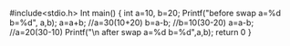 #include<stdio.h>
Int main()
{
int a=10, b=20;
Printf("before swap a=%d b=%d", a,b);
a=a+b; //a=30(10+20)
b=a-b; //b=10(30-20)
a=a-b; //a=20(30-10)
Printf("\n after swap a=%d b=%d",a,b);
return 0 
}
